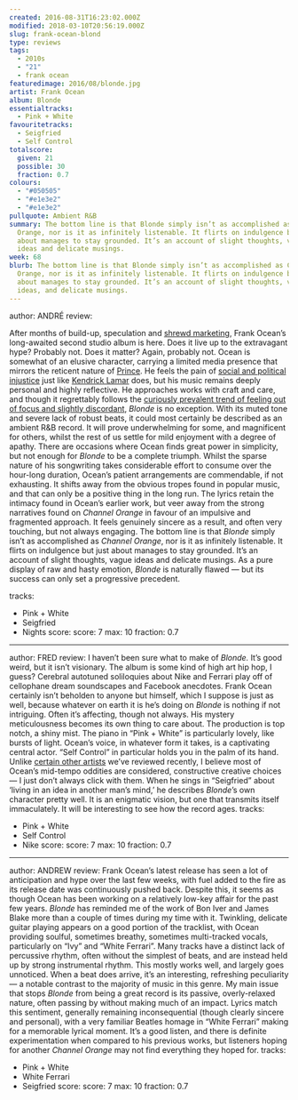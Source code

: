```yaml
---
created: 2016-08-31T16:23:02.000Z
modified: 2018-03-10T20:56:19.000Z
slug: frank-ocean-blond
type: reviews
tags:
  - 2010s
  - "21"
  - frank ocean
featuredimage: 2016/08/blonde.jpg
artist: Frank Ocean
album: Blonde
essentialtracks:
  - Pink + White
favouritetracks:
  - Seigfried
  - Self Control
totalscore:
  given: 21
  possible: 30
  fraction: 0.7
colours:
  - "#050505"
  - "#e1e3e2"
  - "#e1e3e2"
pullquote: Ambient R&B
summary: The bottom line is that Blonde simply isn’t as accomplished as Channel
  Orange, nor is it as infinitely listenable. It flirts on indulgence but just
  about manages to stay grounded. It’s an account of slight thoughts, vague
  ideas and delicate musings.
week: 68
blurb: The bottom line is that Blonde simply isn’t as accomplished as Channel
  Orange, nor is it as infinitely listenable. It flirts on indulgence but just
  about manages to stay grounded. It’s an account of slight thoughts, vague
  ideas, and delicate musings.
---
```

author: ANDRÉ
review: <div class="_d97"><p>After months of build-up, speculation and <a
  href="http://pitchfork.com/news/67329-snapchat-rolls-out-frank-ocean-filters/"
  target="_blank" rel="noopener">shrewd marketing</a>, Frank Ocean’s
  long-awaited second studio album is here. Does it live up to the extravagant
  hype? Probably not. Does it matter? Again, probably not. Ocean is somewhat of
  an elusive character, carrying a limited media presence that mirrors the
  reticent nature of <a href="reviews/prince-purple-rain/"
  target="_blank" rel="noopener">Prince</a>. He feels the pain of <a
  href="http://frankocean.tumblr.com/post/146249813326/i-read-in-the-paper-that-my-brothers-are-being"
  target="_blank" rel="noopener">social and political injustice</a> just like <a
  href="reviews/kendrick-lamar-to-pimp-a-butterfly/"
  target="_blank" rel="noopener">Kendrick Lamar</a> does, but his music remains
  deeply personal and highly reflective. He approaches works with craft and
  care, and though it regrettably follows the <a
  href="reviews/the-life-of-pablo/" target="_blank"
  rel="noopener">curiously prevalent trend of feeling out of focus and slightly
  discordant</a>, <em>Blonde</em> is no exception. With its muted tone and
  severe lack of robust beats, it could most certainly be described as an
  ambient R&amp;B record. It will prove underwhelming for some, and magnificent
  for others, whilst the rest of us settle for mild enjoyment with a degree of
  apathy. There are occasions where Ocean finds great power in simplicity, but
  not enough for <em>Blonde</em> to be a complete triumph. Whilst the sparse
  nature of his songwriting takes considerable effort to consume over the
  hour-long duration, Ocean’s patient arrangements are commendable, if not
  exhausting. It shifts away from the obvious tropes found in popular music, and
  that can only be a positive thing in the long run. The lyrics retain the
  intimacy found in Ocean’s earlier work, but veer away from the strong
  narratives found on <em>Channel Orange</em> in favour of an impulsive and
  fragmented approach. It feels genuinely sincere as a result, and often very
  touching, but not always engaging. The bottom line is that <em>Blonde</em>
  simply isn’t as accomplished as <em>Channel Orange</em>, nor is it as
  infinitely listenable. It flirts on indulgence but just about manages to stay
  grounded. It’s an account of slight thoughts, vague ideas and delicate
  musings. As a pure display of raw and hasty emotion, <em>Blonde</em> is
  naturally flawed — but its success can only set a progressive
  precedent.</p></div>
tracks:
  - Pink + White
  - ­Seigfried
  - ­Nights
score:
  score: 7
  max: 10
  fraction: 0.7
---
author: FRED
review: I haven’t been sure what to make of *Blonde.* It’s good weird, but it
  isn’t visionary. The album is some kind of high art hip hop, I guess? Cerebral
  autotuned soliloquies about Nike and Ferrari play off of cellophane dream
  soundscapes and Facebook anecdotes. Frank Ocean certainly isn’t beholden to
  anyone but himself, which I suppose is just as well, because whatever on earth
  it is he’s doing on *Blonde* is nothing if not intriguing. Often it’s
  affecting, though not always. His mystery meticulousness becomes its own thing
  to care about. The production is top notch, a shiny mist. The piano in “Pink +
  White” is particularly lovely, like bursts of light. Ocean’s voice, in
  whatever form it takes, is a captivating central actor. “Self Control” in
  particular holds you in the palm of its hand. Unlike [certain other
  artists](<reviews/james-blake-the-colour-in-anything/>)
  we’ve reviewed recently, I believe most of Ocean’s mid-tempo oddities are
  considered, constructive creative choices — I just don’t always click with
  them. When he sings in “Seigfried” about ‘living in an idea in another man’s
  mind,’ he describes *Blonde*’s own character pretty well. It is an enigmatic
  vision, but one that transmits itself immaculately. It will be interesting to
  see how the record ages.
tracks:
  - Pink + White
  - ­Self Control
  - ­Nike
score:
  score: 7
  max: 10
  fraction: 0.7
---
author: ANDREW
review: Frank Ocean’s latest release has seen a lot of anticipation and hype
  over the last few weeks, with fuel added to the fire as its release date was
  continuously pushed back. Despite this, it seems as though Ocean has been
  working on a relatively low-key affair for the past few years. *Blonde* has
  reminded me of the work of Bon Iver and James Blake more than a couple of
  times during my time with it. Twinkling, delicate guitar playing appears on a
  good portion of the tracklist, with Ocean providing soulful, sometimes
  breathy, sometimes multi-tracked vocals, particularly on “Ivy” and “White
  Ferrari”. Many tracks have a distinct lack of percussive rhythm, often without
  the simplest of beats, and are instead held up by strong instrumental rhythm.
  This mostly works well, and largely goes unnoticed. When a beat does arrive,
  it’s an interesting, refreshing peculiarity — a notable contrast to the
  majority of music in this genre. My main issue that stops *Blonde* from being
  a great record is its passive, overly-relaxed nature, often passing by without
  making much of an impact. Lyrics match this sentiment, generally remaining
  inconsequential (though clearly sincere and personal), with a very familiar
  Beatles homage in “White Ferrari” making for a memorable lyrical moment. It’s
  a good listen, and there is definite experimentation when compared to his
  previous works, but listeners hoping for another *Channel Orange* may not find
  everything they hoped for.
tracks:
  - Pink + White
  - ­White Ferrari
  - ­Seigfried
score:
  score: 7
  max: 10
  fraction: 0.7
